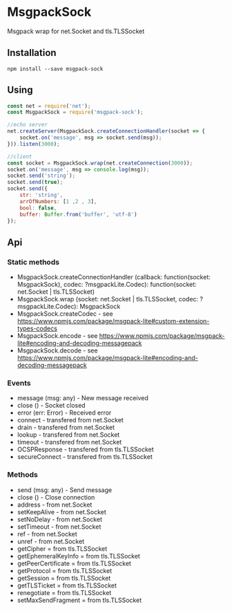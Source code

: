 # MsgpackSock

Msgpack wrap for net.Socket and tls.TLSSocket

## Installation

`npm install --save msgpack-sock`

## Using

```javascript
const net = require('net');
const MsgpackSock = require('msgpack-sock');

//echo server
net.createServer(MsgpackSock.createConnectionHandler(socket => {
    socket.on('message', msg => socket.send(msg));
})).listen(3000);

//client
const socket = MsgpackSock.wrap(net.createConnection(3000));
socket.on('message', msg => console.log(msg));
socket.send('string');
socket.send(true);
socket.send({
    str: 'string',
    arrOfNumbers: [1 ,2 , 3],
    bool: false,
    buffer: Buffer.from('buffer', 'utf-8')
});
```

## Api

### Static methods

- MsgpackSock.createConnectionHandler (callback: function(socket: MsgpackSock), codec: ?msgpackLite.Codec): function(socket: net.Socket | tls.TLSSocket)
- MsgpackSock.wrap (socket: net.Socket | tls.TLSSocket, codec: ?msgpackLite.Codec): MsgpackSock
- MsgpackSock.createCodec - see <https://www.npmjs.com/package/msgpack-lite#custom-extension-types-codecs>
- MsgpackSock.encode - see <https://www.npmjs.com/package/msgpack-lite#encoding-and-decoding-messagepack>
- MsgpackSock.decode - see <https://www.npmjs.com/package/msgpack-lite#encoding-and-decoding-messagepack>

### Events

- message (msg: any) - New message received
- close () - Socket closed
- error (err: Error) - Received error
- connect - transfered from net.Socket
- drain - transfered from net.Socket
- lookup - transfered from net.Socket
- timeout - transfered from net.Socket
- OCSPResponse - transfered from tls.TLSSocket
- secureConnect - transfered from tls.TLSSocket

### Methods

- send (msg: any) - Send message
- close () - Close connection
- address - from net.Socket
- setKeepAlive - from net.Socket
- setNoDelay - from net.Socket
- setTimeout - from net.Socket
- ref - from net.Socket
- unref - from net.Socket
- getCipher = from tls.TLSSocket
- getEphemeralKeyInfo = from tls.TLSSocket
- getPeerCertificate = from tls.TLSSocket
- getProtocol = from tls.TLSSocket
- getSession = from tls.TLSSocket
- getTLSTicket = from tls.TLSSocket
- renegotiate = from tls.TLSSocket
- setMaxSendFragment = from tls.TLSSocket
